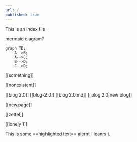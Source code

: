 ```yaml
---
url: /
published: true
---
```


This is an index file

mermaid diagram?

```mermaid
graph TD;
    A-->B;
    A-->C;
    B-->D;
    C-->D;
```

[[something]]

[[nonexistent]]

[[blog 2.0]]
[[blog-2.0]]
[[blog 2.0.md]]
[[blog 2.0|new blog]]

[[new.page]]

[[zettel]]

[[lonely 1]]

This is some ==highlighted text== aiernt i ieanrs t.
